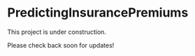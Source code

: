 # PredictingInsurancePremiums

This project is under construction. 

Please check back soon for updates!

